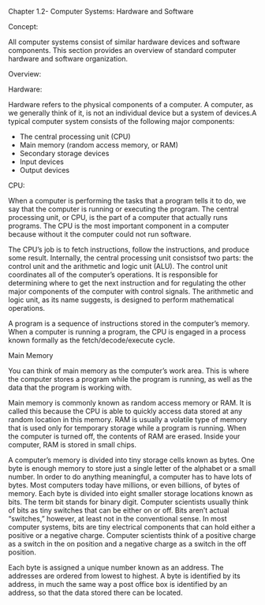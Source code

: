 Chapter 1.2- Computer Systems: Hardware and Software

Concept:

All computer systems consist of similar hardware devices and software components. This section
provides an overview of standard computer hardware and software organization.

Overview:

Hardware:

Hardware refers to the physical components of a computer. A computer, as we generally think of it,
is not an individual device but a system of devices.A typical computer system consists of the 
following major components:

- The central processing unit (CPU)
- Main memory (random access memory, or RAM)
- Secondary storage devices
- Input devices
- Output devices


CPU:

When a computer is performing the tasks that a program tells it to do, we say that the computer is
running or executing the program. The central processing unit, or CPU, is the part of a computer that
actually runs programs. The CPU is the most important component in a computer because without it the
computer could not run software.

The CPU’s job is to fetch instructions, follow the instructions, and produce some result. Internally, 
the central processing unit consistsof two parts: the control unit and the arithmetic and logic unit (ALU).
The control unit coordinates all of the computer’s operations. It is responsible for determining where to
get the next instruction and for regulating the other major components of the computer with control
signals. The arithmetic and logic unit, as its name suggests, is designed to perform mathematical
operations.

A program is a sequence of instructions stored in the computer’s memory. When a computer is running a 
program, the CPU is engaged in a process known formally as the fetch/decode/execute cycle.


Main Memory

You can think of main memory as the computer’s work area. This is where the computer stores a program 
while the program is running, as well as the data that the program is working with.

Main memory is commonly known as random access memory or RAM. It is called this because the CPU is able
to quickly access data stored at any random location in this memory. RAM is usually a volatile type of 
memory that is used only for temporary storage while a program is running. When the computer is turned
off, the contents of RAM are erased. Inside your computer, RAM is stored in small chips.

A computer’s memory is divided into tiny storage cells known as bytes. One byte is enough memory to store
just a single letter of the alphabet or a small number. In order to do anything meaningful, a computer has
to have lots of bytes. Most computers today have millions, or even billions, of bytes of memory. Each byte
is divided into eight smaller storage locations known as bits. The term bit stands for binary digit.
Computer scientists usually think of bits as tiny switches that can be either on or off. Bits aren’t
actual “switches,” however, at least not in the conventional sense. In most computer systems, bits are tiny
electrical components that can hold either a positive or a negative charge. Computer scientists think of a
positive charge as a switch in the on position and a negative charge as a switch in the off position.

Each byte is assigned a unique number known as an address. The addresses are ordered from lowest to highest.
A byte is identified by its address, in much the same way a post office box is identified by an address, so
that the data stored there can be located.